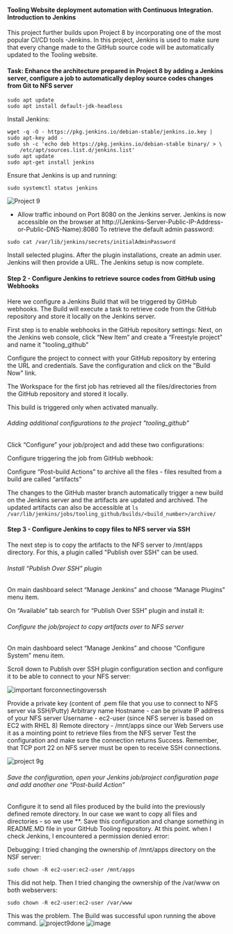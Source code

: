 #### Tooling Website deployment automation with Continuous Integration. Introduction to Jenkins

This project further builds upon Project 8 by incorporating one of the most popular CI/CD tools -Jenkins. In this project, Jenkins is used to make sure that every change made to the GitHub source code will be automatically updated to the Tooling website.

#### Task: Enhance the architecture prepared in Project 8 by adding a Jenkins server, configure a job to automatically deploy source codes changes from Git to NFS server

```
sudo apt update
sudo apt install default-jdk-headless
```
Install Jenkins:
```
wget -q -O - https://pkg.jenkins.io/debian-stable/jenkins.io.key | sudo apt-key add -
sudo sh -c 'echo deb https://pkg.jenkins.io/debian-stable binary/ > \
    /etc/apt/sources.list.d/jenkins.list'
sudo apt update
sudo apt-get install jenkins
```
Ensure that Jenkins is up and running:
```
sudo systemctl status jenkins
```
![Project 9](https://user-images.githubusercontent.com/41236641/130793902-2d9904e8-5c68-481f-997d-80b131d15b94.JPG)

- Allow traffic inbound on Port 8080 on the Jenkins server. Jenkins is now accessible on the browser at http://(Jenkins-Server-Public-IP-Address-or-Public-DNS-Name):8080
To retrieve the default admin password:
 ```
 sudo cat /var/lib/jenkins/secrets/initialAdminPassword
 ```
 
  Install selected plugins. 
  After the plugin installations, create an admin user. Jenkins will then provide a URL.
  The Jenkins setup is now complete.
  
  #### Step 2 - Configure Jenkins to retrieve source codes from GitHub using Webhooks
 
 Here we configure a Jenkins Build that will be triggered by GitHub webhooks. The Build will execute a task to retrieve code from the GitHub repository and store it locally on the Jenkins server. 
 
First step is to enable webhooks in the GitHub repository settings:
Next, on the Jenkins web console, click “New Item” and create a “Freestyle project” and name it "tooling_github"

Configure the project to connect with your GitHub repository by entering the URL and credentials. Save the configuration and click on the "Build Now" link. 

The Workspace for the first job has retrieved all the files/directories from the GitHub repository and stored it locally.

This build is triggered only when activated manually. 

###### Adding additional configurations to the project "tooling_github"

Click “Configure” your job/project and add these two configurations: 

Configure triggering the job from GitHub webhook:

Configure “Post-build Actions” to archive all the files - files resulted from a build are called “artifacts”

The changes to the GitHub master branch automatically trigger a new build on the Jenkins server and the artifacts are updated and archived. The updated artifacts can also be accessible at ``` ls /var/lib/jenkins/jobs/tooling_github/builds/<build_number>/archive/ ```

#### Step 3 - Configure Jenkins to copy files to NFS server via SSH

The next step is to copy the artifacts to the NFS server to /mnt/apps directory. For this, a plugin called "Publish over SSH" can be used. 

###### Install “Publish Over SSH” plugin 
On main dashboard select “Manage Jenkins” and choose “Manage Plugins” menu item.

On “Available” tab search for “Publish Over SSH” plugin and install it:

###### Configure the job/project to copy artifacts over to NFS server

On main dashboard select “Manage Jenkins” and choose “Configure System” menu item.

Scroll down to Publish over SSH plugin configuration section and configure it to be able to connect to your NFS server:

![important forconnectingoverssh](https://user-images.githubusercontent.com/41236641/130794524-48e2a6d7-53fe-458a-ad1b-c03084d2efbb.JPG)

Provide a private key (content of .pem file that you use to connect to NFS server via SSH/Putty)
Arbitrary name
Hostname - can be private IP address of your NFS server
Username - ec2-user (since NFS server is based on EC2 with RHEL 8)
Remote directory - /mnt/apps since our Web Servers use it as a mointing point to retrieve files from the NFS server
Test the configuration and make sure the connection returns Success. Remember, that TCP port 22 on NFS server must be open to receive SSH connections.

![project 9g](https://user-images.githubusercontent.com/41236641/130794570-f314d588-85f5-4dda-8351-e613e053b4a6.JPG)


###### Save the configuration, open your Jenkins job/project configuration page and add another one “Post-build Action”

Configure it to send all files produced by the build into the previously defined remote directory. In our case we want to copy all files and directories - so we use **. 
Save this configuration and change something in README.MD file in your GitHub Tooling repository.
At this point. when I check Jenkins, I encountered a permission denied error:

Debugging: I tried changing the ownership of /mnt/apps directory on the NSF server:
```
sudo chown -R ec2-user:ec2-user /mnt/apps
```

This did not help. Then I tried changing the ownership of the /var/www on both webservers:
```
sudo chown -R ec2-user:ec2-user /var/www
```

This was the problem. The Build was successful upon running the above command.
![project9done](https://user-images.githubusercontent.com/41236641/130794683-0d410231-5a5b-4d17-9f77-7a562be59776.JPG)
![image](https://user-images.githubusercontent.com/41236641/130794843-45371e21-86c4-455f-b584-ddf4943a186a.png)
